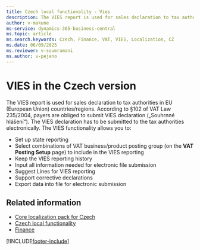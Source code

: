 ```yaml
---
title: Czech local functionality - Vies
description: The VIES report is used for sales declaration to tax authorities in EU (European Union) countries/regions.
author: v-makune
ms-service: dynamics-365-business-central
ms.topic: article
ms.search.keywords: Czech, Finance, VAT, VIES, Localization, CZ
ms.date: 06/09/2025
ms.reviewer: v-soumramani
ms.author: v-pejano
---
```


# VIES in the Czech version

The VIES report is used for sales declaration to tax authorities in EU (European Union) countries/regions. According to §102 of VAT Law 235/2004, payers are obliged to submit VIES declaration („Souhrnné hlášení“). The VIES declaration has to be submitted to the tax authorities electronically.
The VIES functionality allows you to:

- Set up state reporting
- Select combinations of VAT business/product posting group (on the **VAT Posting Setup** page) to include in the VIES reporting
- Keep the VIES reporting history
- Input all information needed for electronic file submission
- Suggest Lines for VIES reporting
- Support corrective declarations
- Export data into file for electronic submission

## Related information

- [Core localization pack for Czech](ui-extensions-core-localization-pack-cz.md)  
- [Czech local functionality](czech-local-functionality.md)  
- [Finance](../../finance.md)  

[!INCLUDE[footer-include](../../includes/footer-banner.md)]
